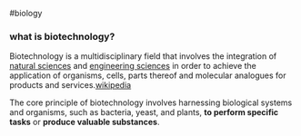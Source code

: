 #biology 

### what is biotechnology?

Biotechnology is a multidisciplinary field that involves the integration of [natural sciences](https://en.wikipedia.org/wiki/Natural_science "Natural science") and [engineering sciences](https://en.wikipedia.org/wiki/Engineering_Science "Engineering Science") in order to achieve the application of organisms, cells, parts thereof and molecular analogues for products and services.[wikipedia](https://en.wikipedia.org/wiki/Biotechnology#cite_note-1)

The core principle of biotechnology involves harnessing biological systems and organisms, such as bacteria, yeast, and plants, **to perform specific tasks** or **produce valuable substances**.

